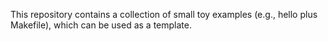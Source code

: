 
This repository contains a collection of small toy examples (e.g.,
hello plus Makefile), which can be used as a template.
